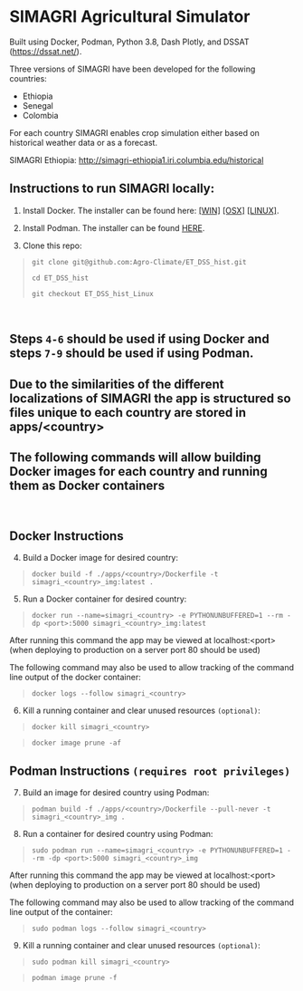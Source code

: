 # SIMAGRI Agricultural Simulator

Built using Docker, Podman, Python 3.8, Dash Plotly, and DSSAT (https://dssat.net/).

Three versions of SIMAGRI have been developed for the following countries:

- Ethiopia
- Senegal
- Colombia

For each country SIMAGRI enables crop simulation either based on historical weather data or as a forecast.

SIMAGRI Ethiopia: http://simagri-ethiopia1.iri.columbia.edu/historical

## Instructions to run SIMAGRI locally:

1. Install Docker. The installer can be found here: [[WIN]](https://docs.docker.com/docker-for-windows/install/) [[OSX]](https://docs.docker.com/docker-for-mac/install/) [[LINUX]](https://docs.docker.com/engine/install/). 

2. Install Podman. The installer can be found [HERE](https://podman.io/getting-started/installation). 

3. Clone this repo: 

> `git clone git@github.com:Agro-Climate/ET_DSS_hist.git`
>
> `cd ET_DSS_hist`
>
> `git checkout ET_DSS_hist_Linux`

<br> 

## Steps `4-6` should be used if using Docker and steps `7-9` should be used if using Podman.
## Due to the similarities of the different localizations of SIMAGRI the app is structured so files unique to each country are stored in apps/\<country>
## The following commands will allow building Docker images for each country and running them as Docker containers
<br> 

## Docker Instructions

4. Build a Docker image for desired country:

> `docker build -f ./apps/<country>/Dockerfile -t simagri_<country>_img:latest .`

5. Run a Docker container for desired country:

> `docker run --name=simagri_<country> -e PYTHONUNBUFFERED=1 --rm -dp <port>:5000 simagri_<country>_img:latest`

After running this command the app may be viewed at localhost:\<port> (when deploying to production on a server port 80 should be used)

The following command may also be used to allow tracking of the command line output of the docker container:
> `docker logs --follow simagri_<country>`

6. Kill a running container and clear unused resources `(optional)`:

> `docker kill simagri_<country>`

> `docker image prune -af`

## Podman Instructions `(requires root privileges)`

7. Build an image for desired country using Podman:

> `podman build -f ./apps/<country>/Dockerfile --pull-never -t simagri_<country>_img .`

8. Run a container for desired country using Podman:

> `sudo podman run --name=simagri_<country> -e PYTHONUNBUFFERED=1 --rm -dp <port>:5000 simagri_<country>_img`

After running this command the app may be viewed at localhost:\<port> (when deploying to production on a server port 80 should be used)

The following command may also be used to allow tracking of the command line output of the container:
> `sudo podman logs --follow simagri_<country>`

9. Kill a running container and clear unused resources `(optional)`:

> `sudo podman kill simagri_<country>`

> `podman image prune -f`
